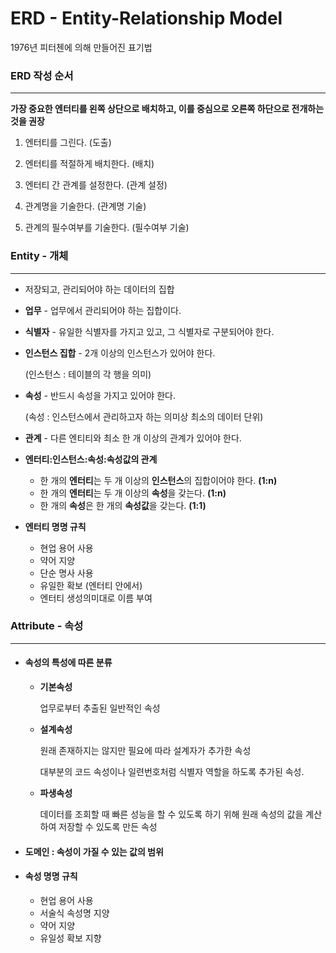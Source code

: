 # ERD - Entity-Relationship Model

1976년 피터첸에 의해 만들어진 표기법



### ERD 작성 순서

------

**가장 중요한 엔터티를 왼쪽 상단으로 배치하고, 이를 중심으로 오른쪽 하단으로 전개하는 것을 권장**

1. 엔터티를 그린다. (도출)

2. 엔터티를 적절하게 배치한다. (배치)

3. 엔터티 간 관계를 설정한다. (관계 설정)

4. 관계명을 기술한다. (관계명 기술)

5. 관계의 필수여부를 기술한다. (필수여부 기술)

   

### Entity - 개체

------

- 저장되고, 관리되어야 하는 데이터의 집합

- **업무** - 업무에서 관리되어야 하는 집합이다.

- **식별자** - 유일한 식별자를 가지고 있고, 그 식별자로 구분되어야 한다.

- **인스턴스 집합** - 2개 이상의 인스턴스가 있어야 한다.

  (인스턴스 : 테이블의 각 행을 의미)

- **속성** - 반드시 속성을 가지고 있어야 한다.

  (속성 : 인스턴스에서 관리하고자 하는 의미상 최소의 데이터 단위)

- **관계** - 다른 엔티티와 최소 한 개 이상의 관계가 있어야 한다.

- **엔터티:인스턴스:속성:속성값의 관계**

  - 한 개의 **엔터티**는 두 개 이상의 **인스턴스**의 집합이어야 한다. **(1:n)**
  - 한 개의 **엔터티**는 두 개 이상의 **속성**을 갖는다. **(1:n)**
  - 한 개의 **속성**은 한 개의 **속성값**을 갖는다. **(1:1)**

- **엔터티 명명 규칙**
  - 현업 용어 사용
  - 약어 지양
  - 단순 명사 사용
  - 유일한 확보 (엔터티 안에서)
  - 엔터티 생성의미대로 이름 부여



### Attribute - 속성

------

- #### 속성의 특성에 따른 분류

  - **기본속성**

    업무로부터 추출된 일반적인 속성

  - **설계속성**

    원래 존재하지는 않지만 필요에 따라 설계자가 추가한 속성

    대부분의 코드 속성이나 일련번호처럼 식별자 역할을 하도록 추가된 속성.

  - **파생속성**

    데이터를 조회할 때 빠른 성능을 할 수 있도록 하기 위해 원래 속성의 값을 계산하여 저장할 수 있도록 만든 속성



- #### 도메인 : 속성이 가질 수 있는 값의 범위

- #### 속성 명명 규칙

  - 현업 용어 사용
  - 서술식 속성명 지양
  - 약어 지양
  - 유일성 확보 지향
